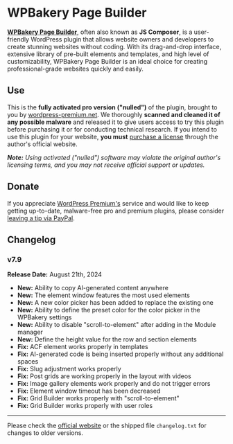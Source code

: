 # WPBakery Page Builder

[**WPBakery Page Builder**](https://wpbakerypagebuilder.com/), often also known as **JS Composer**, is a user-friendly WordPress plugin that allows website owners and developers to create stunning websites without coding. With its drag-and-drop interface, extensive library of pre-built elements and templates, and high level of customizability, WPBakery Page Builder is an ideal choice for creating professional-grade websites quickly and easily.

## Use

This is the **fully activated pro version ("nulled")** of the plugin, brought to you by [wordpress-premium.net](https://www.wordpress-premium.net). We thoroughly **scanned and cleaned it of any possible malware** and released it to give users access to try this plugin before purchasing it or for conducting technical research. If you intend to use this plugin for your website, **you must** [purchase a license](https://wpbakery.com/wpbakery-page-builder-license/) through the author's official website.

***Note:** Using activated ("nulled") software may violate the original author's licensing terms, and you may not receive official support or updates.* 

## Donate

If you appreciate [WordPress Premium's](https://www.wordpress-premium.net) service and would like to keep getting up-to-date, malware-free pro and premium plugins, please consider [leaving a tip via PayPal](https://www.paypal.com/paypalme/thaikolja).

## Changelog

### v7.9

**Release Date:** August 21th, 2024

- **New:** Ability to copy AI-generated content anywhere
- **New:** The element window features the most used elements
- **New:** A new color picker has been added to replace the existing one
- **New:** Ability to define the preset color for the color picker in the WPBakery settings
- **New:** Ability to disable "scroll-to-element" after adding in the Module manager
- **New:** Define the height value for the row and section elements
- **Fix:** ACF element works properly in templates
- **Fix:** AI-generated code is being inserted properly without any additional spaces
- **Fix:** Slug adjustment works properly
- **Fix:** Post grids are working properly in the layout with videos
- **Fix:** Image gallery elements work properly and do not trigger errors
- **Fix:** Element window timeout has been decreased
- **Fix:** Grid Builder works properly with "scroll-to-element"
- **Fix:** Grid Builder works properly with user roles

---

Please check the [official website](https://kb.wpbakery.com/docs/preface/release-notes/) or the shipped file `changelog.txt` for changes to older versions.